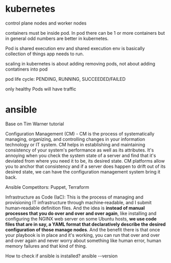 # kubernetes

control plane nodes and worker nodes

containers must be inside pod. In pod there can be 1 or more containers but in general odd numbers are better in kubernetes.

Pod is shared execution env and shared execution env is basically collection of things app needs to run.

scaling in kubernetes is about adding removing pods, not about adding contatiners into pod

pod life cycle: PENDING, RUNNING, SUCCEEDED/FAILED

only healthy Pods will have traffic



# ansible

Base on Tim Warner tutorial

Configuration Management (CM) - CM is the process of systematically managing, organizing, and controlling changes in your information technology or IT system. CM helps in establishing and maintaining consistency of your system's performance as well as its attributes.
It's annoying when you check the system state of a server and find that it's deviated from where you need it to be, its desired state. CM platforms allow you to anchor that consistency and if a server does happen to drift out of its desired state, we can have the configuration management system bring it back.

Ansible Competitors: Puppet, Terraform

Infrastructure as Code (IaC):
This is the process of managing and provisioning IT infrastructure through machine‑readable, and I submit human‑readable definition files. And the idea is **instead of manual processes that you do over and over and over again**, like installing and configuring the NGINX web server on some Ubuntu hosts, **we use code files that are in say, a YAML format that declaratively describe the desired configuration of those manage nodes**. 
And the benefit there is that once your playbook is in place and it's working, you can run that over and over and over again and never worry about something like human error, human memory failures and that kind of thing.

How to check if ansible is installed? ansible --version
